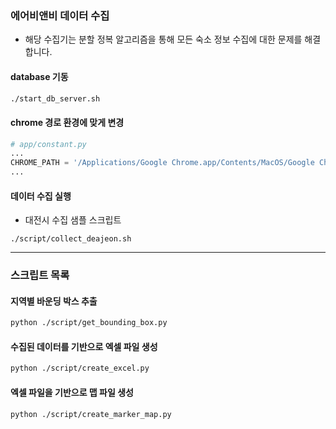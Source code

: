 ### 에어비앤비 데이터 수집  

- 해당 수집기는 분할 정복 알고리즘을 통해 모든 숙소 정보 수집에 대한 문제를 해결합니다.

#### database 기동
```bash
./start_db_server.sh
```

#### chrome 경로 환경에 맞게 변경
```python
# app/constant.py
...
CHROME_PATH = '/Applications/Google Chrome.app/Contents/MacOS/Google Chrome'
...
```

#### 데이터 수집 실행
- 대전시 수집 샘플 스크립트
```
./script/collect_deajeon.sh
```

<hr> 

### 스크립트 목록

#### 지역별 바운딩 박스 추출
```bash
python ./script/get_bounding_box.py
```

#### 수집된 데이터를 기반으로 엑셀 파일 생성
```bash
python ./script/create_excel.py
```

#### 엑셀 파일을 기반으로 맵 파일 생성
```bash
python ./script/create_marker_map.py
```
